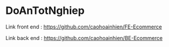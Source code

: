 # DoAnTotNghiep
Link front end : https://github.com/caohoainhien/FE-Ecommerce

Link back end : https://github.com/caohoainhien/BE-Ecommerce
